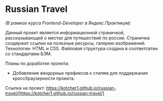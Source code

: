 # Russian Travel

*(В рамках курса Frontend-Developer в Яндекс.Практикум)*

Данный проект является информационной страничкой, рассказывающей о местах для путешествий по россии. Страничка соодержит ссылки на полезные ресурсы, галерею изображений. 
Технологии: HTML и CSS. Файловая структура создана в соответсвтии со стандартами БЭМ.

Планы по доработке проекта:
* Добавление вендорных префиксов к стилям для поддержания кроссбраузерности проекта.

Ссылка на проект: https://kotcher1.github.io/russian-travel/[https://kotcher1.github.io/russian-travel/]
